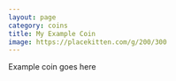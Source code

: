 ```yaml
---
layout: page
category: coins
title: My Example Coin
image: https://placekitten.com/g/200/300
---
```


Example coin goes here